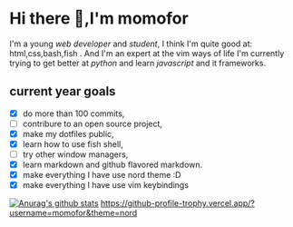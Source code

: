 
# Hi there 👋,I'm momofor

I'm a young *web developer* and *student*,
I think I'm quite good at: html,css,bash,fish .
And I'm an expert at the vim ways of life 
I'm currently trying to get better at *python* and learn *javascript* and it frameworks.

## current year goals

* [x] do more than 100 commits,
* [ ] contribure to an open source project,
* [x] make my dotfiles public,
* [x] learn how to use fish shell,
* [ ] try other window managers,
* [x] learn markdown and github flavored markdown.
* [x] make everything I have use nord theme :D
* [x] make everything I have use vim keybindings

[![Anurag's github stats](https://github-readme-stats.vercel.app/api?username=momofor&theme=nord)](https://github.com/anuraghazra/github-readme-stats)
https://github-profile-trophy.vercel.app/?username=momofor&theme=nord
